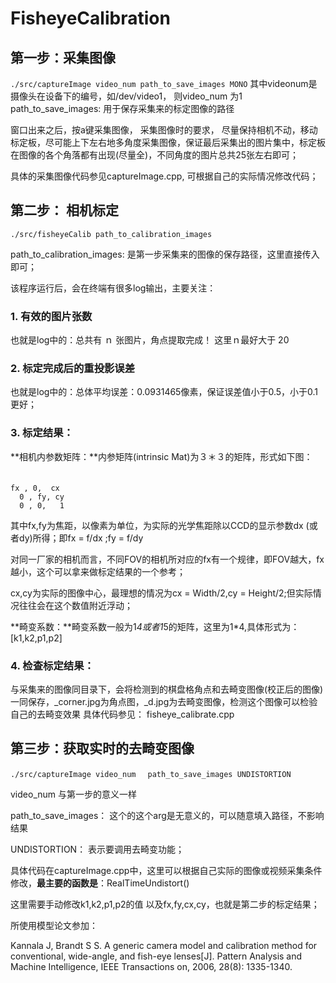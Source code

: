 # FisheyeCalibration
## 第一步：采集图像
`./src/captureImage video_num path_to_save_images MONO`
其中videonum是摄像头在设备下的编号，如/dev/video1， 则video_num 为1
path_to_save_images: 用于保存采集来的标定图像的路径

窗口出来之后，按a键采集图像， 采集图像时的要求， 尽量保持相机不动，移动标定板，尽可能上下左右地多角度采集图像，保证最后采集出的图片集中，标定板在图像的各个角落都有出现(尽量全)，不同角度的图片总共25张左右即可；

具体的采集图像代码参见captureImage.cpp, 可根据自己的实际情况修改代码；

## 第二步： 相机标定
`./src/fisheyeCalib path_to_calibration_images`

path_to_calibration_images: 是第一步采集来的图像的保存路径，这里直接传入即可；

该程序运行后，会在终端有很多log输出，主要关注：
### 1. 有效的图片张数
   也就是log中的：总共有 ｎ 张图片，角点提取完成！ 这里ｎ最好大于 20
### 2. 标定完成后的重投影误差
   也就是log中的：总体平均误差：0.0931465像素，保证误差值小于0.5，小于0.1更好；
### 3. 标定结果：
**相机内参数矩阵：**内参矩阵(intrinsic Mat)为３＊３的矩阵，形式如下图：
　　
   ```
 fx , 0,  cx
     0 , fy, cy
     0 , 0,   1
```
其中fx,fy为焦距，以像素为单位，为实际的光学焦距除以CCD的显示参数dx (或者dy)所得；即fx = f/dx ;fy = f/dy

对同一厂家的相机而言，不同FOV的相机所对应的fx有一个规律，即FOV越大，fx越小，这个可以拿来做标定结果的一个参考； 

cx,cy为实际的图像中心，最理想的情况为cx = Width/2,cy = Height/2;但实际情况往往会在这个数值附近浮动；

**畸变系数：**畸变系数一般为1*4或者1*5的矩阵，这里为1*4,具体形式为：
    [k1,k2,p1,p2]

### 4. 检查标定结果：
   与采集来的图像同目录下，会将检测到的棋盘格角点和去畸变图像(校正后的图像)一同保存，_corner.jpg为角点图，_d.jpg为去畸变图像，检测这个图像可以检验自己的去畸变效果
具体代码参见： fisheye_calibrate.cpp

## 第三步：获取实时的去畸变图像
`./src/captureImage video_num 　path_to_save_images UNDISTORTION`

video_num 与第一步的意义一样

path_to_save_images： 这个的这个arg是无意义的，可以随意填入路径，不影响结果

UNDISTORTION： 表示要调用去畸变功能；

具体代码在captureImage.cpp中，这里可以根据自己实际的图像或视频采集条件修改，**最主要的函数是**：RealTimeUndistort()

这里需要手动修改k1,k2,p1,p2的值 以及fx,fy,cx,cy，也就是第二步的标定结果；

所使用模型论文参加：

Kannala J, Brandt S S. A generic camera model and calibration method for conventional, wide-angle, and fish-eye lenses[J]. Pattern Analysis and Machine Intelligence, IEEE Transactions on, 2006, 28(8): 1335-1340.